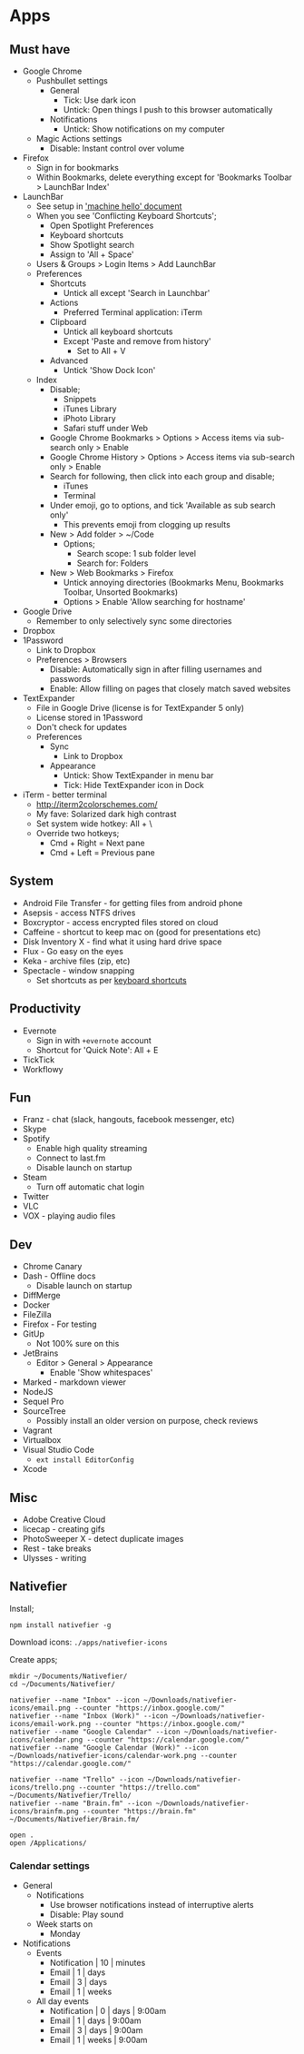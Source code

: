 Apps
====

Must have
---------

- Google Chrome
    - Pushbullet settings
        - General
            - Tick: Use dark icon
            - Untick: Open things I push to this browser automatically
        - Notifications
            - Untick: Show notifications on my computer
    - Magic Actions settings
        - Disable: Instant control over volume
- Firefox
    - Sign in for bookmarks
    - Within Bookmarks, delete everything except for 'Bookmarks Toolbar > LaunchBar Index'
- LaunchBar
    - See setup in ['machine hello' document](./machine-hello.md)
    - When you see 'Conflicting Keyboard Shortcuts';
        - Open Spotlight Preferences
        - Keyboard shortcuts
        - Show Spotlight search
        - Assign to 'All + Space'
    - Users & Groups > Login Items > Add LaunchBar
    - Preferences
        - Shortcuts
            - Untick all except 'Search in Launchbar'
        - Actions
            - Preferred Terminal application: iTerm
        - Clipboard
            - Untick all keyboard shortcuts
            - Except 'Paste and remove from history'
                - Set to All + V
        - Advanced
            - Untick 'Show Dock Icon'
    - Index
        - Disable;
            - Snippets
            - iTunes Library
            - iPhoto Library
            - Safari stuff under Web
        - Google Chrome Bookmarks > Options > Access items via sub-search only > Enable
        - Google Chrome History > Options > Access items via sub-search only > Enable
        - Search for following, then click into each group and disable;
            - iTunes
            - Terminal
        - Under emoji, go to options, and tick 'Available as sub search only'
            - This prevents emoji from clogging up results
        - New > Add folder > ~/Code
            - Options;
                - Search scope: 1 sub folder level
                - Search for: Folders
        - New > Web Bookmarks > Firefox
            - Untick annoying directories (Bookmarks Menu, Bookmarks Toolbar, Unsorted Bookmarks)
            - Options > Enable 'Allow searching for hostname'
- Google Drive
    - Remember to only selectively sync some directories
- Dropbox
- 1Password
    - Link to Dropbox
    - Preferences > Browsers
        - Disable: Automatically sign in after filling usernames and passwords
        - Enable: Allow filling on pages that closely match saved websites
- TextExpander
    - File in Google Drive (license is for TextExpander 5 only)
    - License stored in 1Password
    - Don't check for updates
    - Preferences
        - Sync
            - Link to Dropbox
        - Appearance
            - Untick: Show TextExpander in menu bar
            - Tick: Hide TextExpander icon in Dock
- iTerm - better terminal
    - http://iterm2colorschemes.com/
    - My fave: Solarized dark high contrast
    - Set system wide hotkey: All + \
    - Override two hotkeys;
        - Cmd + Right = Next pane
        - Cmd + Left = Previous pane

System
------

- Android File Transfer - for getting files from android phone
- Asepsis - access NTFS drives
- Boxcryptor - access encrypted files stored on cloud
- Caffeine - shortcut to keep mac on (good for presentations etc)
- Disk Inventory X - find what it using hard drive space
- Flux - Go easy on the eyes
- Keka - archive files (zip, etc)
- Spectacle - window snapping
    - Set shortcuts as per [keyboard shortcuts](/misc/keyboard-shortcuts.md)

Productivity
------------

- Evernote
    - Sign in with `+evernote` account
    - Shortcut for 'Quick Note': All + E
- TickTick
- Workflowy

Fun
---

- Franz - chat (slack, hangouts, facebook messenger, etc)
- Skype
- Spotify
    - Enable high quality streaming
    - Connect to last.fm
    - Disable launch on startup
- Steam
    - Turn off automatic chat login
- Twitter
- VLC
- VOX - playing audio files

Dev
---

- Chrome Canary
- Dash - Offline docs
    - Disable launch on startup
- DiffMerge
- Docker
- FileZilla
- Firefox - For testing
- GitUp
    - Not 100% sure on this
- JetBrains
    - Editor > General > Appearance
        - Enable 'Show whitespaces'
- Marked - markdown viewer
- NodeJS
- Sequel Pro
- SourceTree
    - Possibly install an older version on purpose, check reviews
- Vagrant
- Virtualbox
- Visual Studio Code
    - `ext install EditorConfig`
- Xcode

Misc
----

- Adobe Creative Cloud
- licecap - creating gifs
- PhotoSweeper X - detect duplicate images
- Rest - take breaks
- Ulysses - writing

Nativefier
----------

Install;

    npm install nativefier -g

Download icons: `./apps/nativefier-icons`

Create apps;

    mkdir ~/Documents/Nativefier/
    cd ~/Documents/Nativefier/

    nativefier --name "Inbox" --icon ~/Downloads/nativefier-icons/email.png --counter "https://inbox.google.com/"
    nativefier --name "Inbox (Work)" --icon ~/Downloads/nativefier-icons/email-work.png --counter "https://inbox.google.com/"
    nativefier --name "Google Calendar" --icon ~/Downloads/nativefier-icons/calendar.png --counter "https://calendar.google.com/"
    nativefier --name "Google Calendar (Work)" --icon ~/Downloads/nativefier-icons/calendar-work.png --counter "https://calendar.google.com/"

    nativefier --name "Trello" --icon ~/Downloads/nativefier-icons/trello.png --counter "https://trello.com" ~/Documents/Nativefier/Trello/
    nativefier --name "Brain.fm" --icon ~/Downloads/nativefier-icons/brainfm.png --counter "https://brain.fm" ~/Documents/Nativefier/Brain.fm/

    open .
    open /Applications/

### Calendar settings

  - General
      - Notifications
          - Use browser notifications instead of interruptive alerts
          - Disable: Play sound
      - Week starts on
          - Monday
  - Notifications
      - Events
          - Notification | 10 | minutes
          - Email        | 1 | days
          - Email        | 3 | days
          - Email        | 1 | weeks
      - All day events
          - Notification | 0 | days  | 9:00am
          - Email        | 1 | days  | 9:00am
          - Email        | 3 | days  | 9:00am
          - Email        | 1 | weeks | 9:00am
